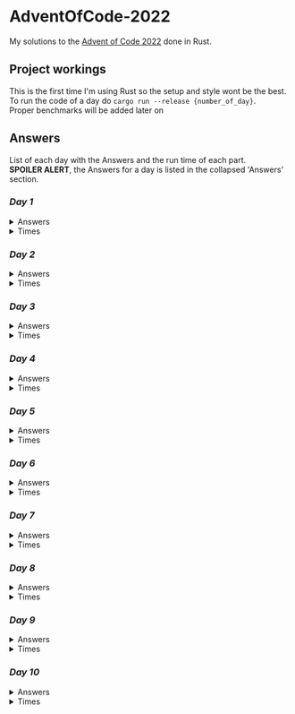 # AdventOfCode-2022
My solutions to the [Advent of Code 2022](https://adventofcode.com/2022) done in Rust.

## Project workings
This is the first time I'm using Rust so the setup and style wont be the best.  
To run the code of a day do `cargo run --release {number_of_day}`.  
Proper benchmarks will be added later on

## Answers
List of each day with the Answers and the run time of each part.  
**SPOILER ALERT**, the Answers for a day is listed in the collapsed 'Answers' section.

### *Day 1*
<details><summary>Answers</summary><p>

1. 72240
2. 208622
</p></details>
<details><summary>Times</summary><p>

1. 0.2131 ms
2. 0.1773 ms
</p></details>

### *Day 2*
<details><summary>Answers</summary><p>

1. 9241
2. 14610
</p></details>
<details><summary>Times</summary><p>

1. 0.0616 ms
2. 0.0529 ms
</p></details>

### *Day 3*
<details><summary>Answers</summary><p>

1. 7824
2. 2798
</p></details>
<details><summary>Times</summary><p>

1. 0.0916 ms
2. 0.1042 ms
</p></details>

### *Day 4*
<details><summary>Answers</summary><p>

1. 567
2. 907
</p></details>
<details><summary>Times</summary><p>

1. 0.2425 ms
2. 0.2483 ms
</p></details>

### *Day 5*
<details><summary>Answers</summary><p>

1. ZSQVCCJLL
2. QZFJRWHGS
</p></details>
<details><summary>Times</summary><p>

1. 0.0893 ms
2. 0.0988 ms
</p></details>

### *Day 6*
<details><summary>Answers</summary><p>

1. 1816
2. 2625
</p></details>
<details><summary>Times</summary><p>

1. 0.0799 ms
2. 0.4402 ms
</p></details>

### *Day 7*
<details><summary>Answers</summary><p>

1. 1491614
2. 6400111
</p></details>
<details><summary>Times</summary><p>

1. 0.2753 ms
2. 0.2743 ms
</p></details>

### *Day 8*
<details><summary>Answers</summary><p>

1. 1698
2. 672280
</p></details>
<details><summary>Times</summary><p>

1. 0.1069 ms
2. 0.2920 ms
</p></details>

### *Day 9*
<details><summary>Answers</summary><p>

1. 6332
2. 2511
</p></details>
<details><summary>Times</summary><p>

1. 0.5599 ms
2. 0.9326 ms
</p></details>

### *Day 10*
<details><summary>Answers</summary><p>

1. 14860
2. (almost right I guess)
    ##...##..####.####.#..#.#..#.###..#..#..
    ..#.#..#....#.#....#..#.#..#.#..#.#.#...
    ..#.#......#..###..####.#..#.#..#.##....
    ##..#.##..#...#....#..#.#..#.###..#.#...
    .#..#..#.#....#....#..#.#..#.#.#..#.#...
    ..#..###.####.####.#..#..##..#..#.#..#..
</p></details>
<details><summary>Times</summary><p>

1. 0.0232 ms
2. 0.0332 ms
</p></details>
